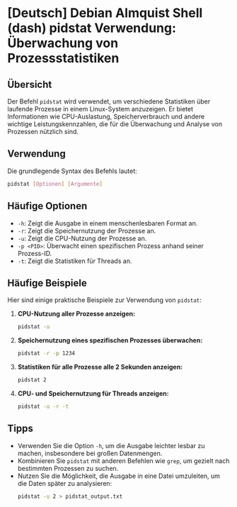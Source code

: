 # [Deutsch] Debian Almquist Shell (dash) pidstat Verwendung: Überwachung von Prozessstatistiken

## Übersicht
Der Befehl `pidstat` wird verwendet, um verschiedene Statistiken über laufende Prozesse in einem Linux-System anzuzeigen. Er bietet Informationen wie CPU-Auslastung, Speicherverbrauch und andere wichtige Leistungskennzahlen, die für die Überwachung und Analyse von Prozessen nützlich sind.

## Verwendung
Die grundlegende Syntax des Befehls lautet:

```bash
pidstat [Optionen] [Argumente]
```

## Häufige Optionen
- `-h`: Zeigt die Ausgabe in einem menschenlesbaren Format an.
- `-r`: Zeigt die Speichernutzung der Prozesse an.
- `-u`: Zeigt die CPU-Nutzung der Prozesse an.
- `-p <PID>`: Überwacht einen spezifischen Prozess anhand seiner Prozess-ID.
- `-t`: Zeigt die Statistiken für Threads an.

## Häufige Beispiele
Hier sind einige praktische Beispiele zur Verwendung von `pidstat`:

1. **CPU-Nutzung aller Prozesse anzeigen:**
   ```bash
   pidstat -u
   ```

2. **Speichernutzung eines spezifischen Prozesses überwachen:**
   ```bash
   pidstat -r -p 1234
   ```

3. **Statistiken für alle Prozesse alle 2 Sekunden anzeigen:**
   ```bash
   pidstat 2
   ```

4. **CPU- und Speichernutzung für Threads anzeigen:**
   ```bash
   pidstat -u -r -t
   ```

## Tipps
- Verwenden Sie die Option `-h`, um die Ausgabe leichter lesbar zu machen, insbesondere bei großen Datenmengen.
- Kombinieren Sie `pidstat` mit anderen Befehlen wie `grep`, um gezielt nach bestimmten Prozessen zu suchen.
- Nutzen Sie die Möglichkeit, die Ausgabe in eine Datei umzuleiten, um die Daten später zu analysieren:
  ```bash
  pidstat -u 2 > pidstat_output.txt
  ```